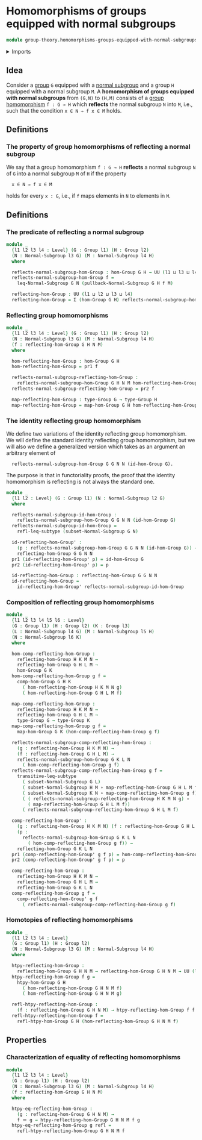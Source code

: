# Homomorphisms of groups equipped with normal subgroups

```agda
module group-theory.homomorphisms-groups-equipped-with-normal-subgroups where
```

<details><summary>Imports</summary>

```agda
open import foundation.dependent-pair-types
open import foundation.function-types
open import foundation.identity-types
open import foundation.subtypes
open import foundation.universe-levels

open import group-theory.groups
open import group-theory.homomorphisms-groups
open import group-theory.normal-subgroups
open import group-theory.pullbacks-subgroups
open import group-theory.subgroups
```

</details>

## Idea

Consider a [group](group-theory.groups.md) `G` equipped with a
[normal subgroup](group-theory.normal-subgroups.md) and a group `H` equipped
with a normal subgroup `M`. A **homomorphism of groups equipped with normal
subgroups** from `(G,N)` to `(H,M)` consists of a
[group homomorphism](group-theory.homomorphisms-groups.md) `f : G → H` which
**reflects** the normal subgroup `N` into `M`, i.e., such that the condition
`x ∈ N ⇒ f x ∈ M` holds.

## Definitions

### The property of group homomorphisms of reflecting a normal subgroup

We say that a group homomorphism `f : G → H` **reflects** a normal subgroup `N`
of `G` into a normal subgroup `M` of `H` if the property

```text
  x ∈ N ⇒ f x ∈ M
```

holds for every `x : G`, i.e., if `f` maps elements in `N` to elements in `M`.

## Definitions

### The predicate of reflecting a normal subgroup

```agda
module _
  {l1 l2 l3 l4 : Level} (G : Group l1) (H : Group l2)
  (N : Normal-Subgroup l3 G) (M : Normal-Subgroup l4 H)
  where

  reflects-normal-subgroup-hom-Group : hom-Group G H → UU (l1 ⊔ l3 ⊔ l4)
  reflects-normal-subgroup-hom-Group f =
    leq-Normal-Subgroup G N (pullback-Normal-Subgroup G H f M)

  reflecting-hom-Group : UU (l1 ⊔ l2 ⊔ l3 ⊔ l4)
  reflecting-hom-Group = Σ (hom-Group G H) reflects-normal-subgroup-hom-Group
```

### Reflecting group homomorphisms

```agda
module _
  {l1 l2 l3 l4 : Level} (G : Group l1) (H : Group l2)
  (N : Normal-Subgroup l3 G) (M : Normal-Subgroup l4 H)
  (f : reflecting-hom-Group G H N M)
  where

  hom-reflecting-hom-Group : hom-Group G H
  hom-reflecting-hom-Group = pr1 f

  reflects-normal-subgroup-reflecting-hom-Group :
    reflects-normal-subgroup-hom-Group G H N M hom-reflecting-hom-Group
  reflects-normal-subgroup-reflecting-hom-Group = pr2 f

  map-reflecting-hom-Group : type-Group G → type-Group H
  map-reflecting-hom-Group = map-hom-Group G H hom-reflecting-hom-Group
```

### The identity reflecting group homomorphism

We define two variations of the identity reflecting group homomorphism. We will
define the standard identity reflecting group homomorphism, but we will also we
define a generalized version which takes as an argument an arbitrary element of

```text
  reflects-normal-subgroup-hom-Group G G N N (id-hom-Group G).
```

The purpose is that in functoriality proofs, the proof that the identity
homomorphism is reflecting is not always the standard one.

```agda
module _
  {l1 l2 : Level} (G : Group l1) (N : Normal-Subgroup l2 G)
  where

  reflects-normal-subgroup-id-hom-Group :
    reflects-normal-subgroup-hom-Group G G N N (id-hom-Group G)
  reflects-normal-subgroup-id-hom-Group =
    refl-leq-subtype (subset-Normal-Subgroup G N)

  id-reflecting-hom-Group' :
    (p : reflects-normal-subgroup-hom-Group G G N N (id-hom-Group G)) →
    reflecting-hom-Group G G N N
  pr1 (id-reflecting-hom-Group' p) = id-hom-Group G
  pr2 (id-reflecting-hom-Group' p) = p

  id-reflecting-hom-Group : reflecting-hom-Group G G N N
  id-reflecting-hom-Group =
    id-reflecting-hom-Group' reflects-normal-subgroup-id-hom-Group
```

### Composition of reflecting group homomorphisms

```agda
module _
  {l1 l2 l3 l4 l5 l6 : Level}
  (G : Group l1) (H : Group l2) (K : Group l3)
  (L : Normal-Subgroup l4 G) (M : Normal-Subgroup l5 H)
  (N : Normal-Subgroup l6 K)
  where

  hom-comp-reflecting-hom-Group :
    reflecting-hom-Group H K M N →
    reflecting-hom-Group G H L M →
    hom-Group G K
  hom-comp-reflecting-hom-Group g f =
    comp-hom-Group G H K
      ( hom-reflecting-hom-Group H K M N g)
      ( hom-reflecting-hom-Group G H L M f)

  map-comp-reflecting-hom-Group :
    reflecting-hom-Group H K M N →
    reflecting-hom-Group G H L M →
    type-Group G → type-Group K
  map-comp-reflecting-hom-Group g f =
    map-hom-Group G K (hom-comp-reflecting-hom-Group g f)

  reflects-normal-subgroup-comp-reflecting-hom-Group :
    (g : reflecting-hom-Group H K M N) →
    (f : reflecting-hom-Group G H L M) →
    reflects-normal-subgroup-hom-Group G K L N
      ( hom-comp-reflecting-hom-Group g f)
  reflects-normal-subgroup-comp-reflecting-hom-Group g f =
    transitive-leq-subtype
      ( subset-Normal-Subgroup G L)
      ( subset-Normal-Subgroup H M ∘ map-reflecting-hom-Group G H L M f)
      ( subset-Normal-Subgroup K N ∘ map-comp-reflecting-hom-Group g f)
      ( ( reflects-normal-subgroup-reflecting-hom-Group H K M N g) ∘
        ( map-reflecting-hom-Group G H L M f))
      ( reflects-normal-subgroup-reflecting-hom-Group G H L M f)

  comp-reflecting-hom-Group' :
    (g : reflecting-hom-Group H K M N) (f : reflecting-hom-Group G H L M) →
    (p :
      reflects-normal-subgroup-hom-Group G K L N
        ( hom-comp-reflecting-hom-Group g f)) →
    reflecting-hom-Group G K L N
  pr1 (comp-reflecting-hom-Group' g f p) = hom-comp-reflecting-hom-Group g f
  pr2 (comp-reflecting-hom-Group' g f p) = p

  comp-reflecting-hom-Group :
    reflecting-hom-Group H K M N →
    reflecting-hom-Group G H L M →
    reflecting-hom-Group G K L N
  comp-reflecting-hom-Group g f =
    comp-reflecting-hom-Group' g f
      ( reflects-normal-subgroup-comp-reflecting-hom-Group g f)
```

### Homotopies of reflecting homomorphisms

```agda
module _
  {l1 l2 l3 l4 : Level}
  (G : Group l1) (H : Group l2)
  (N : Normal-Subgroup l3 G) (M : Normal-Subgroup l4 H)
  where

  htpy-reflecting-hom-Group :
    reflecting-hom-Group G H N M → reflecting-hom-Group G H N M → UU (l1 ⊔ l2)
  htpy-reflecting-hom-Group f g =
    htpy-hom-Group G H
      ( hom-reflecting-hom-Group G H N M f)
      ( hom-reflecting-hom-Group G H N M g)

  refl-htpy-reflecting-hom-Group :
    (f : reflecting-hom-Group G H N M) → htpy-reflecting-hom-Group f f
  refl-htpy-reflecting-hom-Group f =
    refl-htpy-hom-Group G H (hom-reflecting-hom-Group G H N M f)
```

## Properties

### Characterization of equality of reflecting homomorphisms

```agda
module _
  {l1 l2 l3 l4 : Level}
  (G : Group l1) (H : Group l2)
  (N : Normal-Subgroup l3 G) (M : Normal-Subgroup l4 H)
  (f : reflecting-hom-Group G H N M)
  where

  htpy-eq-reflecting-hom-Group :
    (g : reflecting-hom-Group G H N M) →
    f ＝ g → htpy-reflecting-hom-Group G H N M f g
  htpy-eq-reflecting-hom-Group g refl =
    refl-htpy-reflecting-hom-Group G H N M f
```
